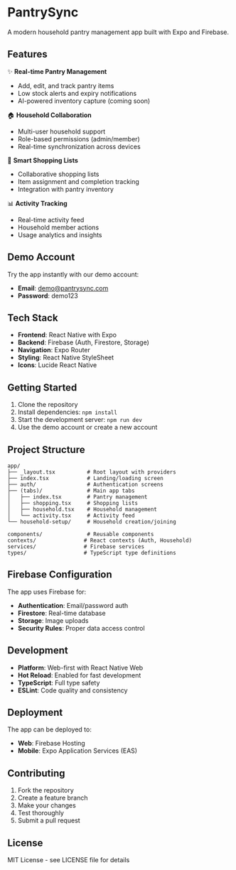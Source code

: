 # PantrySync

A modern household pantry management app built with Expo and Firebase.

## Features

✨ **Real-time Pantry Management**
- Add, edit, and track pantry items
- Low stock alerts and expiry notifications
- AI-powered inventory capture (coming soon)

🏠 **Household Collaboration**
- Multi-user household support
- Role-based permissions (admin/member)
- Real-time synchronization across devices

🛒 **Smart Shopping Lists**
- Collaborative shopping lists
- Item assignment and completion tracking
- Integration with pantry inventory

📊 **Activity Tracking**
- Real-time activity feed
- Household member actions
- Usage analytics and insights

## Demo Account

Try the app instantly with our demo account:
- **Email**: demo@pantrysync.com
- **Password**: demo123

## Tech Stack

- **Frontend**: React Native with Expo
- **Backend**: Firebase (Auth, Firestore, Storage)
- **Navigation**: Expo Router
- **Styling**: React Native StyleSheet
- **Icons**: Lucide React Native

## Getting Started

1. Clone the repository
2. Install dependencies: `npm install`
3. Start the development server: `npm run dev`
4. Use the demo account or create a new account

## Project Structure

```
app/
├── _layout.tsx          # Root layout with providers
├── index.tsx            # Landing/loading screen
├── auth/                # Authentication screens
├── (tabs)/              # Main app tabs
│   ├── index.tsx        # Pantry management
│   ├── shopping.tsx     # Shopping lists
│   ├── household.tsx    # Household management
│   └── activity.tsx     # Activity feed
└── household-setup/     # Household creation/joining

components/              # Reusable components
contexts/               # React contexts (Auth, Household)
services/               # Firebase services
types/                  # TypeScript type definitions
```

## Firebase Configuration

The app uses Firebase for:
- **Authentication**: Email/password auth
- **Firestore**: Real-time database
- **Storage**: Image uploads
- **Security Rules**: Proper data access control

## Development

- **Platform**: Web-first with React Native Web
- **Hot Reload**: Enabled for fast development
- **TypeScript**: Full type safety
- **ESLint**: Code quality and consistency

## Deployment

The app can be deployed to:
- **Web**: Firebase Hosting
- **Mobile**: Expo Application Services (EAS)

## Contributing

1. Fork the repository
2. Create a feature branch
3. Make your changes
4. Test thoroughly
5. Submit a pull request

## License

MIT License - see LICENSE file for details